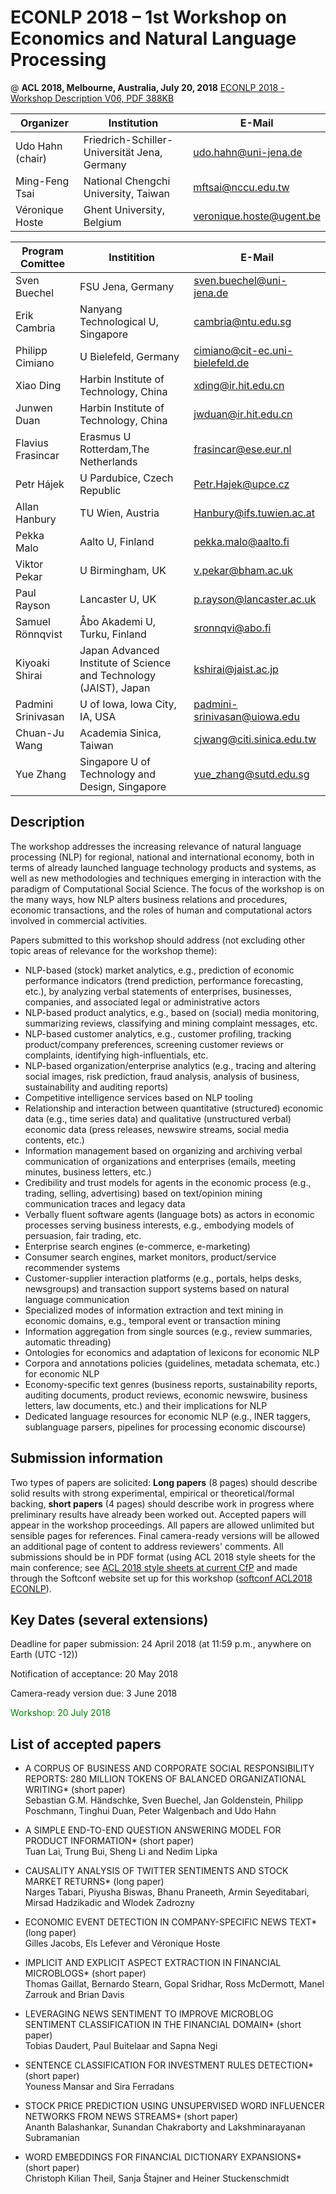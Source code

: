 # ECONLP 2018 – 1st Workshop on Economics and Natural Language Processing

@ **ACL 2018, Melbourne, Australia, July 20, 2018** [ECONLP 2018 - Workshop Description V06, PDF 388KB](/coling_muldimedia/ECONLP_2018_Workshop_Description_V06.pdf)

| Organizer        | Institution                                  | E-Mail
|------------------|----------------------------------------------|-------------------------------|
| Udo Hahn (chair) | Friedrich-Schiller-Universität Jena, Germany | udo.hahn@uni-jena.de
| Ming-Feng Tsai   | National Chengchi University, Taiwan         | mftsai@nccu.edu.tw
| Véronique Hoste  | Ghent University, Belgium                    | veronique.hoste@ugent.be
 
| Program Comittee   | Institition                           | E-Mail
|--------------------|---------------------------------------|---------------------------------------------------------|
| Sven Buechel       | FSU Jena, Germany                     | sven.buechel@uni-jena.de
| Erik Cambria       | Nanyang Technological U, Singapore    | cambria@ntu.edu.sg
| Philipp Cimiano    | U Bielefeld, Germany                  | cimiano@cit-ec.uni-bielefeld.de
| Xiao Ding          | Harbin Institute of Technology, China | xding@ir.hit.edu.cn
| Junwen Duan        | Harbin Institute of Technology, China | jwduan@ir.hit.edu.cn
| Flavius Frasincar  | Erasmus U Rotterdam,The Netherlands   | frasincar@ese.eur.nl
| Petr Hájek         | U Pardubice, Czech Republic           | Petr.Hajek@upce.cz
| Allan Hanbury      | TU Wien, Austria                                                  | Hanbury@ifs.tuwien.ac.at
| Pekka Malo         | Aalto U, Finland                                                  | pekka.malo@aalto.fi
| Viktor Pekar       | U Birmingham, UK                                                  | v.pekar@bham.ac.uk
| Paul Rayson        | Lancaster U, UK                                                   | p.rayson@lancaster.ac.uk
| Samuel Rönnqvist   | Åbo Akademi U, Turku, Finland                                     | sronnqvi@abo.fi
| Kiyoaki Shirai     | Japan Advanced Institute of Science and Technology (JAIST), Japan | kshirai@jaist.ac.jp
| Padmini Srinivasan | U of Iowa, Iowa City, IA, USA                                     | padmini-srinivasan@uiowa.edu    
| Chuan-Ju Wang      | Academia Sinica, Taiwan                                           | cjwang@citi.sinica.edu.tw    
| Yue Zhang          | Singapore U of Technology and Design, Singapore                   | yue_zhang@sutd.edu.sg
     
 
## Description
 
The workshop addresses the increasing relevance of natural language processing (NLP) for regional, national and international economy, both in terms of already launched language technology products and systems, as well as new methodologies and techniques emerging in interaction with the paradigm of Computational Social Science. The focus of the workshop is on the many ways, how NLP alters business relations and procedures, economic transactions, and the roles of human and computational actors involved in commercial activities.

Papers submitted to this workshop should address (not excluding other topic areas of relevance for the workshop theme):
* NLP-based (stock) market analytics, e.g., prediction of economic performance indicators (trend prediction, performance forecasting, etc.), by analyzing verbal statements of enterprises, businesses, companies, and associated legal or administrative actors
* NLP-based product analytics, e.g., based on (social) media monitoring, summarizing reviews, classifying and mining complaint messages, etc.
* NLP-based customer analytics, e.g., customer profiling, tracking product/company preferences, screening customer reviews or complaints, identifying high-influentials, etc.
* NLP-based organization/enterprise analytics (e.g., tracing and altering social images, risk prediction, fraud analysis, analysis of business, sustainability and auditing reports)
* Competitive intelligence services based on NLP tooling
* Relationship and interaction between quantitative (structured) economic data (e.g., time series data) and qualitative (unstructured verbal) economic data (press releases, newswire streams, social media contents, etc.)
* Information management based on organizing and archiving verbal communication of organizations and enterprises (emails, meeting minutes, business letters, etc.)
* Credibility and trust models for agents in the economic process (e.g., trading, selling, advertising) based on text/opinion mining communication traces and legacy data
* Verbally fluent software agents (language bots) as actors in economic processes serving business interests, e.g., embodying models of persuasion, fair trading, etc.
* Enterprise search engines (e-commerce, e-marketing)
* Consumer search engines, market monitors, product/service recommender systems
* Customer-supplier interaction platforms (e.g., portals, helps desks, newsgroups) and transaction support systems based on natural language communication
* Specialized modes of information extraction and text mining in economic domains, e.g., temporal event or transaction mining
* Information aggregation from single sources (e.g., review summaries, automatic threading)
* Ontologies for economics and adaptation of lexicons for economic NLP
* Corpora and annotations policies (guidelines, metadata schemata, etc.) for economic NLP
* Economy-specific text genres (business reports, sustainability reports, auditing documents, product reviews, economic newswire, business letters, law documents, etc.) and their implications for NLP
* Dedicated language resources for economic NLP (e.g., lNER taggers, sublanguage parsers, pipelines for processing economic discourse)
 
## Submission information 

Two types of papers are solicited: **Long papers** (8 pages) should describe solid results with strong experimental, empirical or theoretical/formal backing, **short papers** (4 pages) should describe work in progress where preliminary results have already been worked out. Accepted papers will appear in the workshop proceedings. All papers are allowed unlimited but sensible pages for references. Final camera-ready versions will be allowed an additional page of content to address reviewers' comments. All submissions should be in PDF format (using ACL 2018 style sheets for the main conference; see [ACL 2018 style sheets at current CfP](http://acl2018.org/call-for-papers/) and made through the Softconf website set up for this workshop ([softconf ACL2018 ECONLP](https://www.softconf.com/acl2018/ECONLP/)).

## Key Dates (several extensions)

Deadline for paper submission: 24 April 2018 (at 11:59 p.m., anywhere on Earth (UTC -12))

Notification of acceptance: 20 May 2018

Camera-ready version due: 3 June 2018

<font color="green">Workshop: 20 July 2018</font>

## List of accepted papers
 
* A CORPUS OF BUSINESS AND CORPORATE SOCIAL RESPONSIBILITY REPORTS: 280 MILLION TOKENS OF BALANCED ORGANIZATIONAL WRITING* (short paper)<br/>
Sebastian G.M. Händschke, Sven Buechel, Jan Goldenstein, Philipp Poschmann, Tinghui Duan, Peter Walgenbach and Udo Hahn

* A SIMPLE END-TO-END QUESTION ANSWERING MODEL FOR PRODUCT INFORMATION* (short paper)<br/>
Tuan Lai, Trung Bui, Sheng Li and Nedim Lipka

* CAUSALITY ANALYSIS OF TWITTER SENTIMENTS AND STOCK MARKET RETURNS* (long paper)<br/>
Narges Tabari, Piyusha Biswas, Bhanu Praneeth, Armin Seyeditabari, Mirsad Hadzikadic and Wlodek Zadrozny

* ECONOMIC EVENT DETECTION IN COMPANY-SPECIFIC NEWS TEXT* (long paper)<br/>
Gilles Jacobs, Els Lefever and Véronique Hoste

* IMPLICIT AND EXPLICIT ASPECT EXTRACTION IN FINANCIAL MICROBLOGS* (short paper)<br/>
Thomas Gaillat, Bernardo Stearn, Gopal Sridhar, Ross McDermott, Manel Zarrouk and Brian Davis

* LEVERAGING NEWS SENTIMENT TO IMPROVE MICROBLOG SENTIMENT CLASSIFICATION IN THE FINANCIAL DOMAIN* (short paper)<br/>
Tobias Daudert, Paul Buitelaar and Sapna Negi

* SENTENCE CLASSIFICATION FOR INVESTMENT RULES DETECTION* (short paper)<br/>
Youness Mansar and Sira Ferradans

* STOCK PRICE PREDICTION USING UNSUPERVISED WORD INFLUENCER NETWORKS FROM NEWS STREAMS* (short paper)<br/>
Ananth Balashankar, Sunandan Chakraborty and Lakshminarayanan Subramanian

* WORD EMBEDDINGS FOR FINANCIAL DICTIONARY EXPANSIONS* (short paper)<br/>
Christoph Kilian Theil, Sanja Štajner and Heiner Stuckenschmidt
